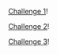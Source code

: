 [Challenge 1](https://codepen.io/rahuldhirendersingh/pen/PoXRXoM)!

[Challenge 2](https://codepen.io/rahuldhirendersingh/pen/xxmWvWy)!

[Challenge 3](https://codepen.io/rahuldhirendersingh/pen/BavxLpy)!